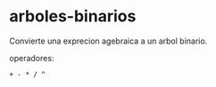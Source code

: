 # arboles-binarios
Convierte una exprecion agebraica a un arbol binario.

operadores:

```
+ - * / ^
```
